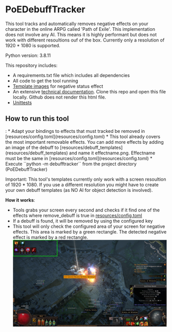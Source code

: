 # PoEDebuffTracker

This tool tracks and automatically removes negative effects on your character in the online ARPG called 'Path of Exile'.
This implementation does not involve any AI. This means it is highly performant but does not work with different
resoultions ouf of the box. Currently only a resolution of 1920 * 1080 is supported.

Python version: 3.8.11

This repository includes:
* A requirements.txt file which includes all dependencies
* All code to get the tool running
* [Template images](resources/debuff_templates) for negative status effect
* An extensive [technical documentation](docs/_build/html/index.html). Clone this repo and open this file locally.
Github does not render this html file.
* [Unittests](tests)

<h2>How to run this tool</h2>:
* Adapt your bindings to effects that must tracked be removed in [resources/config.toml](resources/config.toml)
* This tool already covers the most important removable effects. You can add more effects by adding an image
of the debuff to [resources/debuff_templates](resources/debuff_templates) and name it effectname.png.
Effectname must be the same in [resources/config.toml](resources/config.toml)
* Execute ``python -m debufftracker`` from the project directory (PoEDebuffTracker)

Important: This tool's templates currently only work with a screen resoultion of 1920 * 1080. If you use a different
resolution you might have to create your own debuff templates (as NO AI for object detection is involved).


<b>How it works</b>:
* Tools grabs your screen every second and checks if it find one of the effects where remove_debuff is true in
[resources/config.toml](resources/config.toml)
* If a debuff is found, it will be removed by using the configured key
* This tool will only check the configured area of your screen for negative effects.
This area is marked by a green rectangle. The detected negative effect is marked by a red rectangle.
![DebuffDetection](resources/docuentation_pictures/documentation_example.png)